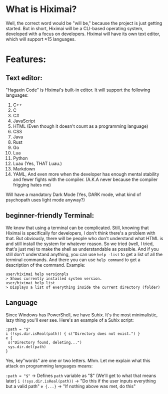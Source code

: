 # What is Hiximai?

Well, the correct word would be "will be," because the project is just getting started.
But in short, Hiximai will be a CLI-based operating system, developed with a focus on developers.
Hiximai will have its own text editor, which will support ≈15 languages.

# Features:

## Text editor:

"Hagaxin Code" is Hiximai's built-in editor.
It will support the following languages:
1. C++
2. C
3. C#
4. JavaScript
5. HTML (Even though it doesn't count as a programming language)
6. CSS
7. Java
8. Rust
9. Go
10. Lua
11. Python
12. Luau (Yes, THAT Luau.)
13. Markdown
14. YAML,
And even more when the developer has enough mental stability and fewer fights with the compiler. (A.K.A never because the compiler frigging hates me)

Will have a mandatory Dark Mode (Yes, DARK mode, what kind of psychopath uses light mode anyway?)

## beginner-friendly Terminal:

We know that using a terminal can be complicated. Still, knowing that Hiximai is specifically for developers, I don't think there's a problem with that.
But obviously, there will be people who don't understand what HTML is and still install the system for whatever reason.
So we tried (well, I tried, that's just me) to make the shell as understandable as possible.
And if you still don't understand anything, you can use `help -list` to get a list of all the terminal commands.
And there you can use `help command` to get a description of the command.
Example:
```
user/hiximai help versionpls
> Shows currently installed system version.
user/hiximai help list
> Displays a list of everything inside the current directory (folder) 
```
## Language
Since Windows has PowerShell, we have Suhix. It's the most minimalistic, lazy thing you'll ever see. Here's an example of a Suhix script:

```hix
:path = "$"
i (!sys.dir.isReal(path)) { s("Directory does not exist.") }
e {
 s("Directory found, deleting...")
 sys.dir.del(path)
}
```

Yes, key"words" are one or two letters. Mhm. Let me explain what this attack on programming languages ​​means:

`:path = "$"` -> Defines `path` variable as "$" (We'll get to what that means later)
`i (!sys.dir.isReal(path))` -> "Do this if the user inputs everything but a valid path"
`e {...}` -> "If nothing above was met, do this"
